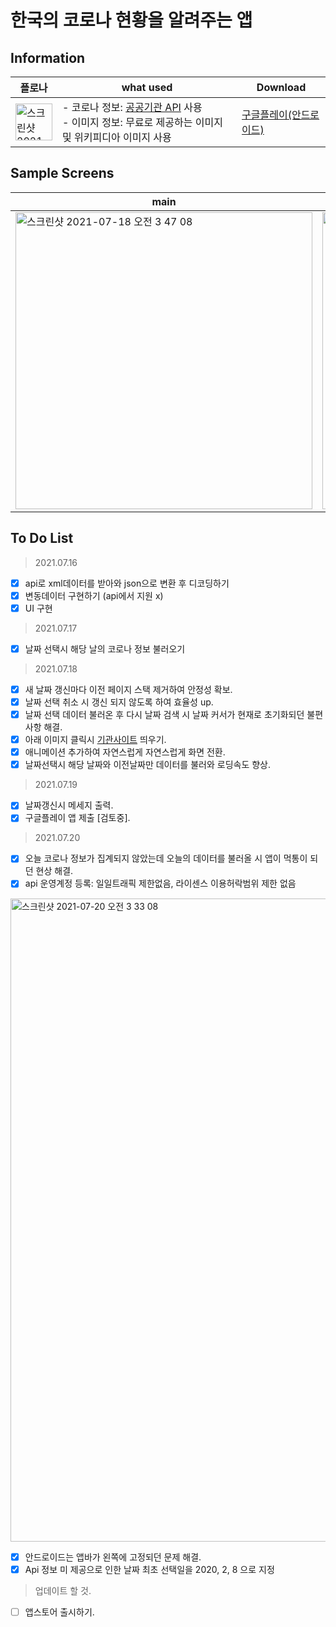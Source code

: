 
한국의 코로나 현황을 알려주는 앱
==

Information
--

|플로나|what used|Download|
|-|-|----|
|<img width="59" alt="스크린샷 2021-07-16 오전 2 55 25" src="https://user-images.githubusercontent.com/74492426/125834839-3fe552f7-dbe4-4e6b-abe6-82e770701815.png">|- 코로나 정보: [공공기관 API](https://www.data.go.kr/index.do) 사용<br> - 이미지 정보: 무료로 제공하는 이미지 및 위키피디아 이미지 사용|[구글플레이(안드로이드)](https://play.google.com/store/apps/details?id=com.flona.covid19_kr)|


Sample Screens
--

|main|site|gif|
|-----|-----|-----|
|<img width="475" alt="스크린샷 2021-07-18 오전 3 47 08" src="https://user-images.githubusercontent.com/74492426/126046807-13e98007-6aee-45f4-b0e2-5f1a74863ffa.png">|<img width="475" alt="스크린샷 2021-07-18 오후 4 23 52" src="https://user-images.githubusercontent.com/74492426/126059242-2a13191a-8ff5-42c9-a863-6e96efa118bb.png">|![Simulator Screen Recording - iPhone 12 Pro Max - 2021-07-19 at 20 50 43](https://user-images.githubusercontent.com/74492426/126155768-79449695-a432-4be8-81c4-ce9055e349e5.gif)|



To Do List
--
>2021.07.16
- [x] api로 xml데이터를 받아와 json으로 변환 후 디코딩하기
- [x] 변동데이터 구현하기 (api에서 지원 x)
- [x] UI 구현 
>2021.07.17
- [x] 날짜 선택시 해당 날의 코로나 정보 불러오기 
>2021.07.18
- [x] 새 날짜 갱신마다 이전 페이지 스택 제거하여 안정성 확보.
- [x] 날짜 선택 취소 시 갱신 되지 않도록 하여 효율성 up.
- [x] 날짜 선택 데이터 불러온 후 다시 날짜 검색 시 날짜 커서가 현재로 초기화되던 불편사항 해결.
- [x] 아래 이미지 클릭시 [기관사이트](http://ncov.mohw.go.kr/) 띄우기.
- [x] 애니메이션 추가하여 자연스럽게 자연스럽게 화면 전환.
- [x] 날짜선택시 해당 날짜와 이전날짜만 데이터를 불러와 로딩속도 향상. 
>2021.07.19
- [x] 날짜갱신시 메세지 출력.
- [x] 구글플레이 앱 제출 [검토중].

>2021.07.20
- [x] 오늘 코로나 정보가 집계되지 않았는데 오늘의 데이터를 불러올 시 앱이 먹통이 되던 현상 해결.
- [x] api 운영계정 등록: 일일트래픽 제한없음, 라이센스 이용허락범위 제한 없음 
<img width="1029" alt="스크린샷 2021-07-20 오전 3 33 08" src="https://user-images.githubusercontent.com/74492426/126209583-cbf6b767-2fe5-47ae-a282-7c225c384f8f.png">

- [x] 안드로이드는 앱바가 왼쪽에 고정되던 문제 해결. 
- [x] Api 정보 미 제공으로 인한 날짜 최초 선택일을 2020, 2, 8 으로 지정

>업데이트 할 것.
- [ ] 앱스토어 출시하기.


